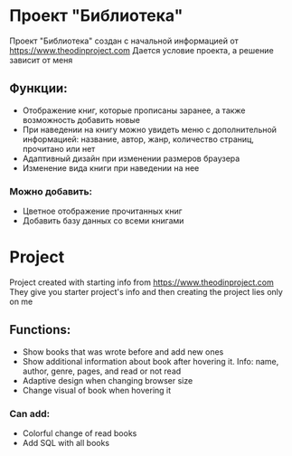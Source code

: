 # Проект "Библиотека"

Проект "Библиотека" создан с начальной информацией от https://www.theodinproject.com Дается условие проекта, а решение зависит от меня

## Функции:

-   Отображение книг, которые прописаны заранее, а также возможность добавить новые
-   При наведении на книгу можно увидеть меню с дополнительной информацией: название, автор, жанр, количество страниц, прочитано или нет
-   Адаптивный дизайн при изменении размеров браузера
-   Изменение вида книги при наведении на нее

### Можно добавить:

-   Цветное отображение прочитанных книг
-   Добавить базу данных со всеми книгами

# Project

Project created with starting info from https://www.theodinproject.com They give you starter project's info and then creating the project lies only on me

## Functions:

-   Show books that was wrote before and add new ones
-   Show additional information about book after hovering it. Info: name, author, genre, pages, and read or not read
-   Adaptive design when changing browser size
-   Change visual of book when hovering it

### Can add:

-   Colorful change of read books
-   Add SQL with all books
